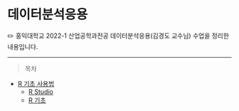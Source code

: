 # 데이터분석응용

<aside>
✏️ 홍익대학교 2022-1 산업공학과전공 데이터분석응용(김경도 교수님) 수업을 정리한 내용입니다.
</aside>

---

> 목차
> 
- [R 기초 사용법](https://github.com/oduodg/TIL/blob/main/R/Application-of-Data-Analysis01.md#r-%EA%B8%B0%EC%B4%88-%EC%82%AC%EC%9A%A9%EB%B2%95)
  - [R Studio](https://github.com/oduodg/TIL/blob/main/R/Application-of-Data-Analysis01.md#r-studio)
  - [R 기초](https://github.com/oduodg/TIL/blob/main/R/Application-of-Data-Analysis01.md#r-%EA%B8%B0%EC%B4%88)
    